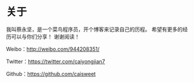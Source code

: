 # 关于
我叫蔡永坚，是一个菜鸟程序员，开个博客来记录自己的历程。
希望有更多的经历可以与你们分享！
谢谢阅读！

Weibo：http://weibo.com/944208351/

Twitter：https://twitter.com/caiyongjian7

Github：https://github.com/caisweet

